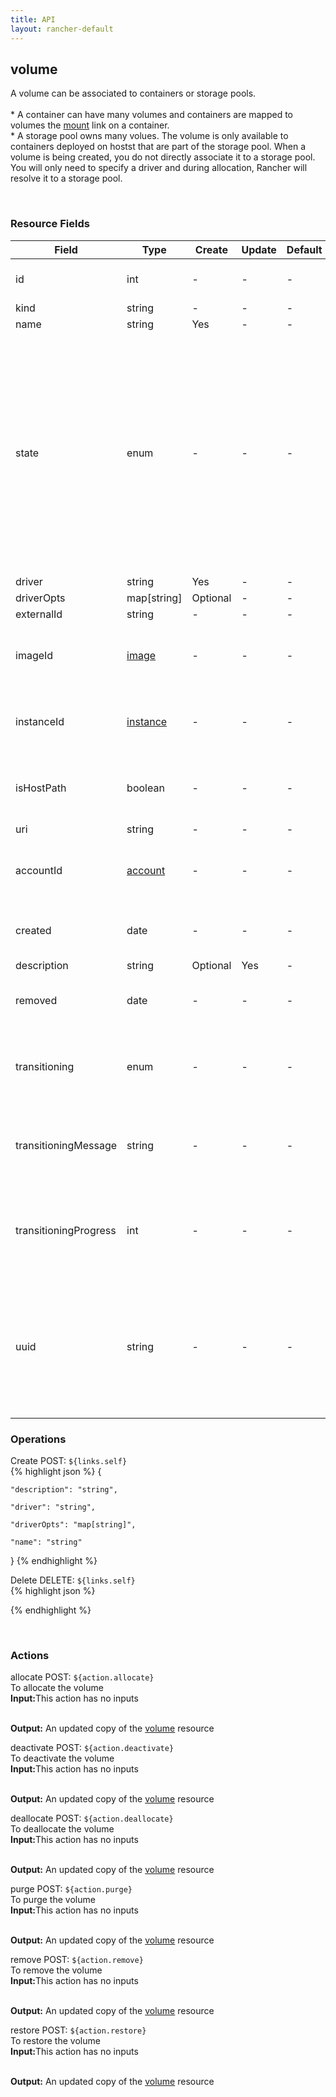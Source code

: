 ```yaml
---
title: API
layout: rancher-default
---
```


## volume

A volume can be associated to containers or storage pools. <br><br> * A container can have many volumes and containers are mapped to volumes the [mount]({{site.baseurl}}/rancher/api/mount/) link on a container. <br> * A storage pool owns many volues. The volume is only available to containers deployed on hostst that are part of the storage pool. When a volume is being created, you do not directly associate it to a storage pool. You will only need to specify a driver and during allocation, Rancher will resolve it to a storage pool.

​
### Resource Fields

Field | Type | Create | Update | Default | Notes
---|---|---|---|---|---
id | int | - | - | - | The unique identifier for the volume
kind | string | - | - | - | 
name | string | Yes | - | - | 
state | enum | - | - | - | The current state of the volume. The options are [activating, active, deactivating, inactive, purged, purging, registering, removed, removing, requested, restoring, updating-active, updating-inactive].
driver | string | Yes | - | - | 
driverOpts | map[string] | Optional | - | - | 
externalId | string | - | - | - | 
imageId | [image]({{site.baseurl}}/rancher/api/image/) | - | - | - | The ID of the image that will be used for the machine
instanceId | [instance]({{site.baseurl}}/rancher/api/instance/) | - | - | - | The unique identifier for the associated instance
isHostPath | boolean | - | - | - | Whether or not the path of the volume is on the host
uri | string | - | - | - | 
accountId | [account]({{site.baseurl}}/rancher/api/account/) | - | - | - | The unique identifier for the associated account
created | date | - | - | - | The date of when the volume was created.
description | string | Optional | Yes | - | 
removed | date | - | - | - | The date of when the volume was removed
transitioning | enum | - | - | - | Whether or not the volume is in a transitioning state
transitioningMessage | string | - | - | - | The message to show while in a transitioning state
transitioningProgress | int | - | - | - | The percentage remaining in the transitioning process of the volume
uuid | string | - | - | - | The universally unique identifier for the volume. This will always be unique across Rancher installations.





### Operations



<span class="action">
<span class="header">
Create
<span class="headerright">POST:  <code>${links.self}</code></span>
</span>
<div class="action-contents">
{% highlight json %} 
{

	"description": "string",

	"driver": "string",

	"driverOpts": "map[string]",

	"name": "string"

} 
{% endhighlight %}
</div>
</span>















<span class="action">
<span class="header">
Delete
<span class="headerright">DELETE:  <code>${links.self}</code></span>
</span>
<div class="action-contents">
{% highlight json %} 
 
{% endhighlight %}
</div>
</span>




​
### Actions

<span class="action">
<span class="header">
allocate
<span class="headerright">POST:  <code>${action.allocate}</code></span>
</span>
<div class="action-contents">
To allocate the volume
<br>

<span class="input">
<strong>Input:</strong>This action has no inputs
<br>

<br>
</span>

<span class="output"><strong>Output:</strong> An updated copy of the <a href="/rancher/api/volume/">volume</a> resource
</span>
</div>
</span>
</span>
</span>

<span class="action">
<span class="header">
deactivate
<span class="headerright">POST:  <code>${action.deactivate}</code></span>
</span>
<div class="action-contents">
To deactivate the volume
<br>

<span class="input">
<strong>Input:</strong>This action has no inputs
<br>

<br>
</span>

<span class="output"><strong>Output:</strong> An updated copy of the <a href="/rancher/api/volume/">volume</a> resource
</span>
</div>
</span>
</span>
</span>

<span class="action">
<span class="header">
deallocate
<span class="headerright">POST:  <code>${action.deallocate}</code></span>
</span>
<div class="action-contents">
To deallocate the volume
<br>

<span class="input">
<strong>Input:</strong>This action has no inputs
<br>

<br>
</span>

<span class="output"><strong>Output:</strong> An updated copy of the <a href="/rancher/api/volume/">volume</a> resource
</span>
</div>
</span>
</span>
</span>

<span class="action">
<span class="header">
purge
<span class="headerright">POST:  <code>${action.purge}</code></span>
</span>
<div class="action-contents">
To purge the volume
<br>

<span class="input">
<strong>Input:</strong>This action has no inputs
<br>

<br>
</span>

<span class="output"><strong>Output:</strong> An updated copy of the <a href="/rancher/api/volume/">volume</a> resource
</span>
</div>
</span>
</span>
</span>

<span class="action">
<span class="header">
remove
<span class="headerright">POST:  <code>${action.remove}</code></span>
</span>
<div class="action-contents">
To remove the volume
<br>

<span class="input">
<strong>Input:</strong>This action has no inputs
<br>

<br>
</span>

<span class="output"><strong>Output:</strong> An updated copy of the <a href="/rancher/api/volume/">volume</a> resource
</span>
</div>
</span>
</span>
</span>

<span class="action">
<span class="header">
restore
<span class="headerright">POST:  <code>${action.restore}</code></span>
</span>
<div class="action-contents">
To restore the volume
<br>

<span class="input">
<strong>Input:</strong>This action has no inputs
<br>

<br>
</span>

<span class="output"><strong>Output:</strong> An updated copy of the <a href="/rancher/api/volume/">volume</a> resource
</span>
</div>
</span>
</span>
</span>

